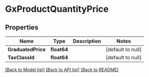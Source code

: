 # GxProductQuantityPrice

## Properties
Name | Type | Description | Notes
------------ | ------------- | ------------- | -------------
**GraduatedPrice** | **float64** |  | [default to null]
**TaxClassId** | **float64** |  | [default to null]

[[Back to Model list]](../README.md#documentation-for-models) [[Back to API list]](../README.md#documentation-for-api-endpoints) [[Back to README]](../README.md)

